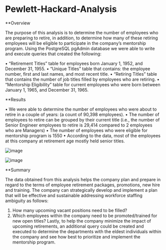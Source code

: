 # Pewlett-Hackard-Analysis

**Overview

The purpose of this analysis is to determine the number of employees who are preparing to retire, in addition, to determine how many of these retiring employees will be eligible to participate in the company’s mentorship program. Using the PostgreSQL pgAdmin database we were able to write and execute queries that created the following:

•	“Retirement Titles” table for employees born January 1, 1952, and December 31, 1955.
•	“Unique Titles” table that contains: the employee number, first and last names, and most recent title. 
•	“Retiring Titles” table that contains the number of job titles filled by employees who are retiring.
•	“Mentorship Eligibility” table for current employees who were born between January 1, 1965, and December 31, 1965. 

**Results

•	We were able to determine the number of employees who were about to retire in a couple of years: (a count of 90,398 employees).
•	The number of employees to retire can be grouped by their current title (i.e., the number of Senior Engineer employees to retire is 29,414 compared to 2 employees who are Managers)
•	The number of employees who were eligible for mentorship program is 1550 
•	According to the data, most of the employees at this company at retirement age mostly held senior titles. 

![image](https://user-images.githubusercontent.com/89875689/149206615-6c6c70a8-ec5b-45b0-b8e7-faeaea721e06.png)


![image](https://user-images.githubusercontent.com/89875689/149206671-fcd6d0a4-c89c-4cb9-92a2-61bb6e356e4e.png)



**Summary


The data obtained from this analysis helps the company plan and prepare in regard to the terms of employee retirement packages, promotions, new hire and training. The company can strategically develop and implement a plan that will be effective and sustainable addressing workforce staffing ambiguity as follows:
1.	How many upcoming vacant positions need to be filled?
2.	Which employees within the company need to be promoted/trained for new open titles?
Lastly, to help the company minimize the impact of upcoming retirements, an additional query could be created and executed to determine the departments with the eldest individuals within the company and see how best to prioritize and implement the mentorship program. 


